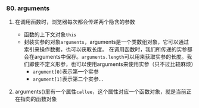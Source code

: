 ### 80. arguments
1. 在调用函数时，浏览器每次都会传递两个隐含的参数
    - 函数的上下文对象`this`
    - 封装实参的对象`arguments`，arguments是一个类数组对象，它可以通过索引来操作数据，也可以获取长度。
        在调用函数时，我们所传递的实参都会在arguments中保存。`arguments.length`可以用来获取实参的长度。我们即使不定义形参，也可以使用arguments来使用实参（只不过比较麻烦）
        - `argument[0]`表示第一个实参
        - `argument[1]`表示第二个实参...

2. arguments()里有一个属性`callee`，这个属性对应一个函数对象，就是当前正在指向的函数对象